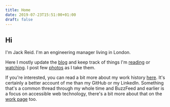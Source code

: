 ```yaml
---
title: Home
date: 2019-07-23T15:51:00+01:00
draft: false
---
```


## Hi

I'm Jack Reid. I'm an engineering manager living in London.

Here I mostly update the [blog](/post) and keep track of things I'm [reading](/books/reading) or [watching](/films/watched). I post few [photos](/photo) as I take them.

If you're interested, you can read a bit more about my work history [here](/work). It's certainly a better account of me than my GitHub or my LinkedIn. Something that's a common thread through my whole time and BuzzFeed and earlier is a focus on accessible web technology, there's a bit more about that on the [work page](/work) too.
